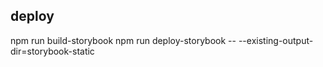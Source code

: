 ## deploy

npm run build-storybook
npm run deploy-storybook -- --existing-output-dir=storybook-static